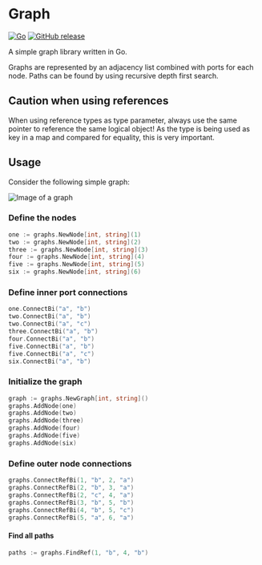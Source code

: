 # Graph

[![Go](https://github.com/yannickkirschen/graphs/actions/workflows/go.yml/badge.svg)](https://github.com/yannickkirschen/graphs/actions/workflows/go.yml)
[![GitHub release](https://img.shields.io/github/release/yannickkirschen/graphs.svg)](https://github.com/yannickkirschen/graphs/releases/)

A simple graph library written in Go.

Graphs are represented by an adjacency list combined with ports for each node.
Paths can be found by using recursive depth first search.

## Caution when using references

When using reference types as type parameter, always use the same pointer to
reference the same logical object! As the type is being used as key in a map and
compared for equality, this is very important.

## Usage

Consider the following simple graph:

![Image of a graph](docs/graphs.png "Example graph")

### Define the nodes

```go
one := graphs.NewNode[int, string](1)
two := graphs.NewNode[int, string](2)
three := graphs.NewNode[int, string](3)
four := graphs.NewNode[int, string](4)
five := graphs.NewNode[int, string](5)
six := graphs.NewNode[int, string](6)
```

### Define inner port connections

```go
one.ConnectBi("a", "b")
two.ConnectBi("a", "b")
two.ConnectBi("a", "c")
three.ConnectBi("a", "b")
four.ConnectBi("a", "b")
five.ConnectBi("a", "b")
five.ConnectBi("a", "c")
six.ConnectBi("a", "b")
```

### Initialize the graph

```go
graph := graphs.NewGraph[int, string]()
graphs.AddNode(one)
graphs.AddNode(two)
graphs.AddNode(three)
graphs.AddNode(four)
graphs.AddNode(five)
graphs.AddNode(six)
```

### Define outer node connections

```go
graphs.ConnectRefBi(1, "b", 2, "a")
graphs.ConnectRefBi(2, "b", 3, "a")
graphs.ConnectRefBi(2, "c", 4, "a")
graphs.ConnectRefBi(3, "b", 5, "b")
graphs.ConnectRefBi(4, "b", 5, "c")
graphs.ConnectRefBi(5, "a", 6, "a")
```

#### Find all paths

```go
paths := graphs.FindRef(1, "b", 4, "b")
```
